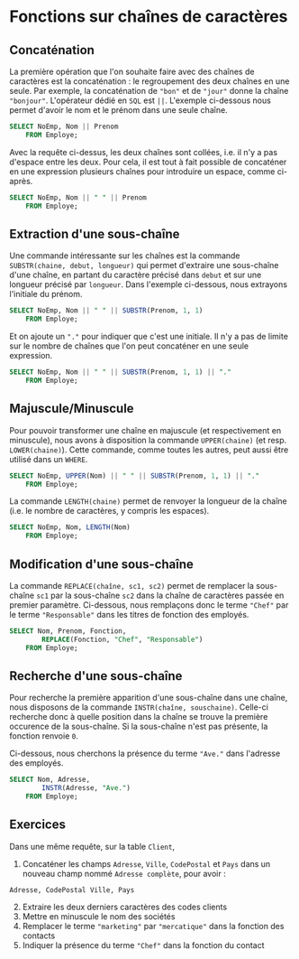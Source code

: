 # Fonctions sur chaînes de caractères

## Concaténation

La première opération que l'on souhaite faire avec des chaînes de caractères est la concaténation : le regroupement des deux chaînes en une seule. Par exemple, la concaténation de `"bon"` et de `"jour"` donne la chaîne `"bonjour"`. L'opérateur dédié en `SQL` est `||`. L'exemple ci-dessous nous permet d'avoir le nom et le prénom dans une seule chaîne.

```sql
SELECT NoEmp, Nom || Prenom
    FROM Employe;
```

Avec la requête ci-dessus, les deux chaînes sont collées, i.e. il n'y a pas d'espace entre les deux. Pour cela, il est tout à fait possible de concaténer en une expression plusieurs chaînes pour introduire un espace, comme ci-après.

```sql
SELECT NoEmp, Nom || " " || Prenom
    FROM Employe;
```

## Extraction d'une sous-chaîne

Une commande intéressante sur les chaînes est la commande `SUBSTR(chaine, debut, longueur)` qui permet d'extraire une sous-chaîne d'une chaîne, en partant du caractère précisé dans `debut` et sur une longueur précisé par `longueur`. Dans l'exemple ci-dessous, nous extrayons l'initiale du prénom.

```sql
SELECT NoEmp, Nom || " " || SUBSTR(Prenom, 1, 1)
    FROM Employe;
```

Et on ajoute un `"."` pour indiquer que c'est une initiale. Il n'y a pas de limite sur le nombre de chaînes que l'on peut concaténer en une seule expression.

```sql
SELECT NoEmp, Nom || " " || SUBSTR(Prenom, 1, 1) || "."
    FROM Employe;
```

## Majuscule/Minuscule

Pour pouvoir transformer une chaîne en majuscule (et respectivement en minuscule), nous avons à disposition la commande `UPPER(chaine)` (et resp. `LOWER(chaine)`). Cette commande, comme toutes les autres, peut aussi être utilisé dans un `WHERE`.

```sql
SELECT NoEmp, UPPER(Nom) || " " || SUBSTR(Prenom, 1, 1) || "."
    FROM Employe;
```

La commande `LENGTH(chaine)` permet de renvoyer la longueur de la chaîne (i.e. le nombre de caractères, y compris les espaces).

```sql
SELECT NoEmp, Nom, LENGTH(Nom)
    FROM Employe;
```

## Modification d'une sous-chaîne

La commande `REPLACE(chaîne, sc1, sc2)` permet de remplacer la sous-chaîne `sc1` par la sous-chaîne `sc2` dans la chaîne de caractères passée en premier paramètre. Ci-dessous, nous remplaçons donc le terme `"Chef"` par le terme `"Responsable"` dans les titres de fonction des employés.

```sql
SELECT Nom, Prenom, Fonction,
        REPLACE(Fonction, "Chef", "Responsable")
    FROM Employe;
```

## Recherche d'une sous-chaîne

Pour recherche la première apparition d'une sous-chaîne dans une chaîne, nous disposons de la commande `INSTR(chaîne, souschaine)`. Celle-ci recherche donc à quelle position dans la chaîne se trouve la première occurence de la sous-chaîne. Si la sous-chaîne n'est pas présente, la fonction renvoie `0`.

Ci-dessous, nous cherchons la présence du terme `"Ave."` dans l'adresse des employés. 

```sql
SELECT Nom, Adresse,
        INSTR(Adresse, "Ave.")
    FROM Employe;
```

## Exercices

Dans une même requête, sur la table `Client`, 

1. Concaténer les champs `Adresse`, `Ville`, `CodePostal` et `Pays` dans un nouveau champ nommé `Adresse complète`, pour avoir :
```
Adresse, CodePostal Ville, Pays
```
2. Extraire les deux derniers caractères des codes clients
3. Mettre en minuscule le nom des sociétés
4. Remplacer le terme `"marketing"` par `"mercatique"` dans la fonction des contacts
5. Indiquer la présence du terme `"Chef"` dans la fonction du contact